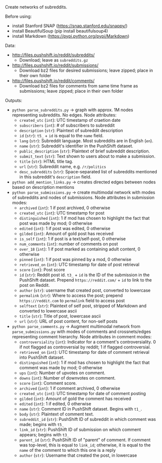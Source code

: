 Create networks of subreddits.

Before using:
- install Stanford SNAP (https://snap.stanford.edu/snappy/)
- install BeautifulSoup (pip install beautifulsoup4)
- install Markdown (https://pypi.python.org/pypi/Markdown)

Data:
- http://files.pushshift.io/reddit/subreddits/
    - Download; leave as `subreddits.gz`
- http://files.pushshift.io/reddit/submissions/
    - Download bz2 files for desired submissions; leave zipped; place in their own folder
- http://files.pushshift.io/reddit/comments/
    - Download bz2 files for comments from same time frame as submissions; leave zipped; place in their own folder
 
Outputs:
- `python parse_subreddits.py` -> graph with approx. 1M nodes representing subreddits. No edges. Node attributes:
    - `created_utc` (`int`): UTC timestamp of craetion date
    - `subscribers` (`int`): \# of subscribers to subreddit
    - `description` (`str`): Plaintext of subreddit description
    - `id` (`str`): `t5_` + `id` is equal to the `name` field.
    - `lang` (`str`): Subreddit language. Most subreddits are in English (`en`).
    - `name` (`str`): Subreddit's identifier in the PushShift dataset.
    - `public_description` (`str`): Plaintext of brief subreddit description.
    - `submit_text` (`str`): Text shown to users about to make a submission.
    - `title` (`str`): HTML title tag.
    - `url` (`str`): Subreddit name, e.g. `/r/politics`
    - `desc_subreddits` (`str`): Space-separated list of subreddits mentioned in this subreddit's `description` field.
- `python add_mention_links.py` -> creates directed edges between nodes based on description mentions
- `python parse_submissions.py` -> create multimodal network with modes of subreddits and nodes of submissions. Node attributes in submission modes:
    - `archived` (`int`): 1 if post archived, 0 otherwise
    - `created_utc` (`int`): UTC timestamp for post
    - `distinguished` (`int`): 1 if mod has chosen to highlight the fact that post was made by mod; 0 otherwise
    - `edited` (`int`): 1 if post was edited, 0 otherwise
    - `gilded` (`int`): Amount of gold post has received
    - `is_self` (`int`): 1 if post is a text/self-post, 0 otherwise
    - `num_comments` (`int`): number of comments on post
    - `over_18` (`int`): 1 if post marked as containing adult content, 0 otherwise
    - `pinned` (`int`): 1 if post was pinned by a mod, 0 otherwise
    - `retrieved_on` (`int`): UTC timestamp for date of post retrieval
    - `score` (`int`): Post score    
    - `id` (`str`): Reddit post id. `t3_` + `id` is the ID of the submission in the PushShift dataset. Prepend `https://reddit.com/` + `id` to link to the post on Reddit.
    - `author` (`str`): username that created post, converted to lowercase
    - `permalink` (`str`): Where to access the post; prepend `https://reddit.com` to `permalink` field to access post
    - `selftext` (`str`): Plaintext of self post, stripped of Markdown and converted to lowercase ascii
    - `title` (`str`): Title of post, lowercase ascii
    - `url` (`str`): URL of post content, for non-self posts
- `python parse_comments.py` -> Augment multimodal network from `parse_submissions.py` with modes of comments and crossnets/edges representing comment hierarchy. Node attributes in comment modes:
    - `controversiality` (`int`): Indicator for a comment's controversiality. 0 if not flagged as controversial by reddit; 1 if flagged controversial.
    - `retrieved_on` (`int`): UTC timestamp for date of comment retrieval into PushShift dataset.
    - `distinguished` (`int`): 1 if mod has chosen to highlight the fact that comment was made by mod; 0 otherwise
    - `ups` (`int`): Number of upvotes on comment.
    - `downs` (`int`): Number of downvotes on comment.
    - `score` (`int`): Comment score.
    - `archived` (`int`): 1 if comment archived, 0 otherwise
    - `created_utc` (`int`): UTC timestamp for date of comment posting
    - `gilded` (`int`): Amount of gold the comment has received
    - `edited` (`int`): 1 if edited, 0 otherwise
    - `name` (`str`): Comment ID in PushShift dataset. Begins with `t1_`.
    - `body` (`str`): Plaintext of comment text.
    - `subreddit_id` (`str`): PushShift ID of subreddit in which comment was made; begins with `t5_`
    - `link_id` (`str`): PushShift ID of submission on which comment appears; begins with `t3_`
    - `parent_id` (`str`): PushShift ID of "parent" of comment. If comment was top-level, this is equal to `link_id`; otherwise, it is equal to the `name` of the comment to which this one is a reply
    - `author` (`str`): Username that created the post, in lowercase
    
